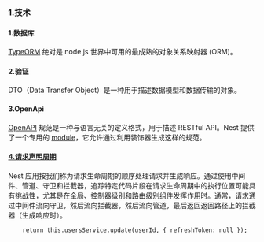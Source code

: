 ### 1.技术

#### 1.数据库

[TypeORM](https://github.com/typeorm/typeorm) 绝对是 node.js 世界中可用的最成熟的对象关系映射器 (ORM)。

#### 2.验证

DTO（Data Transfer Object）是一种用于描述数据模型和数据传输的对象。

#### 3.OpenApi

[OpenAPI](https://swagger.io/specification/) 规范是一种与语言无关的定义格式，用于描述 RESTful API。Nest 提供了一个专用的 [module](https://github.com/nestjs/swagger)，它允许通过利用装饰器生成这样的规范。

[1]: https://juejin.cn/post/6925605351475806216	"深入了解Nest的模块Module"
[2]: https://www.cnblogs.com/venblogs/p/14966132.html	"nestjs 原理"
[3]: https://blog.csdn.net/lin_fightin/article/details/124218402	"jwt+nest.js，实现登录挤出功能"
[4]: https://www.elvisduru.com/blog/nestjs-jwt-authentication-refresh-token	"NestJS JWT Authentication with Refresh Tokens Complete Guide"

#### [4.请求声明周期](https://nest.nodejs.cn/faq/request-lifecycle)

Nest 应用按我们称为请求生命周期的顺序处理请求并生成响应。通过使用中间件、管道、守卫和拦截器，追踪特定代码片段在请求生命周期中的执行位置可能具有挑战性，尤其是在全局、控制器级别和路由级别组件发挥作用时。通常，请求通过中间件流向守卫，然后流向拦截器，然后流向管道，最后返回返回路径上的拦截器（生成响应时）。



```tsx
    return this.usersService.update(userId, { refreshToken: null });
```
